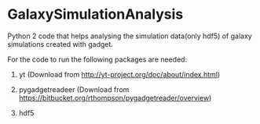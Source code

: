 # GalaxySimulationAnalysis
Python 2 code that helps analysing the simulation data(only hdf5) of galaxy simulations created with gadget.

For the code to run the following packages are needed:

1. yt (Download from http://yt-project.org/doc/about/index.html)

2. pygadgetreadeer (Download from https://bitbucket.org/rthompson/pygadgetreader/overview)

3. hdf5
